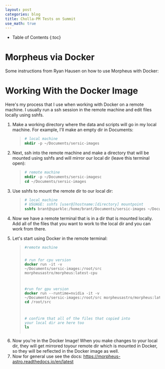 ```yaml
---
layout: post
categories: blog
title: Cholla-PM Tests on Summit
use_math: true
---
```


* Table of Contents
{:toc}


# Morpheus via Docker

Some instructions from Ryan Hausen on how to use Morpheus with Docker:


<h1 id="working-with-the-docker-image">Working With the Docker Image</h1>
<p>Here's my process that I use when working with Docker on a remote machine. I usually run a ssh session in the remote machine and edit files locally using sshfs.</p>
<ol type="1">
<li><p>Make a working directory where the data and scripts will go in my local machine. For example, I'll make an empty dir in Documents:</p>
<blockquote>
<div class="sourceCode"><pre class="sourceCode bash"><code class="sourceCode bash"><span class="co"># local machine</span>
<span class="kw">mkdir</span> -p ~/Documents/sersic-images</code></pre></div>
</blockquote></li>
<li><p>Next, ssh into the remote machine and make a directory that will be mounted using sshfs and will mirror our local dir (leave this terminal open):</p>
<blockquote>
<div class="sourceCode"><pre class="sourceCode bash"><code class="sourceCode bash"><span class="co"># remote machine</span>
<span class="kw">mkdir</span> -p ~/Documents/sersic-imagesc
<span class="kw">cd</span> ~/Documents/sersic-images</code></pre></div>
</blockquote></li>
<li><p>Use sshfs to mount the remote dir to our local dir:</p>
<blockquote>
<div class="sourceCode"><pre class="sourceCode bash"><code class="sourceCode bash"><span class="co"># local machine</span>
<span class="co"># USUAGE: sshfs [user@]hostname:[directory] mountpoint</span>
<span class="kw">sshfs</span> brant@sparkle:/home/brant/Documents/sersic-images ~/Documents/sersic-images</code></pre></div>
</blockquote></li>
<li>Now we have a remote terminal that is in a dir that is mounted locally. Add all of the files that you want to work to the local dir and you can work from there.</li>
<li><p>Let's start using Docker in the remote terminal:</p>
<blockquote>
<div class="sourceCode"><pre class="sourceCode bash"><code class="sourceCode bash"><span class="co">#remote machine</span>

<span class="co"># run for cpu version</span>
<span class="kw">docker</span> run -it -v ~/Documents/sersic-images:/root/src morpheusastro/morpheus:latest-cpu

<span class="co">#run for gpu version</span>
<span class="kw">docker</span> run --runtime=nvidia -it -v ~/Documents/sersic-images:/root/src morpheusastro/morpheus:latest-gpu
<span class="kw">cd</span> /root/src

<span class="co"># confirm that all of the files that copied into your local dir are here too</span>
<span class="kw">ls</span></code></pre></div>
</blockquote></li>
<li>Now you're in the Docker Image! When you make changes to your local dir, they will get mirrored toyour remote dir which is mounted in Docker, so they will be reflected in the Docker image as well.</li>
<li>Now for general use see the docs: <a href="https://morpheus-astro.readthedocs.io/en/latest" class="uri">https://morpheus-astro.readthedocs.io/en/latest</a></li>
</ol>

